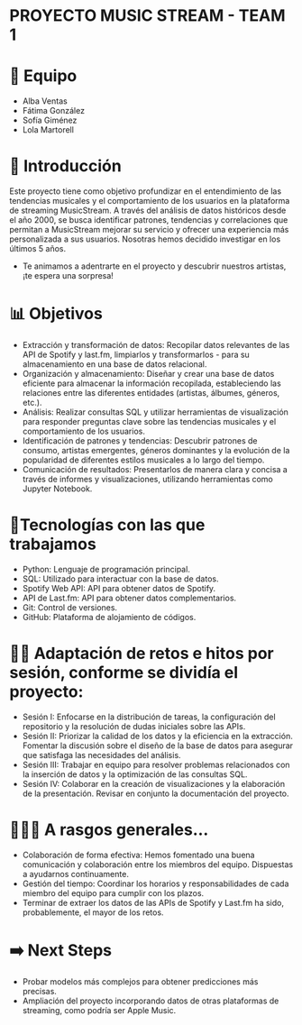 # PROYECTO MUSIC STREAM - TEAM 1 

# 👥 Equipo
- Alba Ventas
- Fátima González
- Sofía Giménez
- Lola Martorell

# 📌 Introducción
Este proyecto tiene como objetivo profundizar en el entendimiento de las tendencias musicales y el comportamiento de los usuarios en la plataforma de streaming MusicStream. A través del análisis de datos históricos desde el año 2000, se busca identificar patrones, tendencias y correlaciones que permitan a MusicStream mejorar su servicio y ofrecer una experiencia más personalizada a sus usuarios. Nosotras hemos decidido investigar en los últimos 5 años. 
* Te animamos a adentrarte en el proyecto y descubrir nuestros artistas, ¡te espera una sorpresa!

# 📊 Objetivos
- Extracción y transformación de datos: Recopilar datos relevantes de las API de Spotify y last.fm, limpiarlos y transformarlos - 
para su almacenamiento en una base de datos relacional.
- Organización y almacenamiento: Diseñar y crear una base de datos eficiente para almacenar la información recopilada, estableciendo las relaciones entre las diferentes entidades (artistas, álbumes, géneros, etc.).
- Análisis: Realizar consultas SQL y utilizar herramientas de visualización para responder preguntas clave sobre las tendencias musicales y el comportamiento de los usuarios.
- Identificación de patrones y tendencias: Descubrir patrones de consumo, artistas emergentes, géneros dominantes y la evolución de la popularidad de diferentes estilos musicales a lo largo del tiempo.
- Comunicación de resultados: Presentarlos de manera clara y concisa a través de informes y visualizaciones, utilizando herramientas como Jupyter Notebook.

# 📍Tecnologías con las que trabajamos
- Python: Lenguaje de programación principal.
- SQL: Utilizado para interactuar con la base de datos.
- Spotify Web API: API para obtener datos de Spotify.
- API de Last.fm: API para obtener datos complementarios.
- Git: Control de versiones.
- GitHub: Plataforma de alojamiento de códigos.

# 💪🏼 Adaptación de retos e hitos por sesión, conforme se dividía el proyecto: 
- Sesión I: Enfocarse en la distribución de tareas, la configuración del repositorio y la resolución de dudas iniciales sobre las APIs.
- Sesión II: Priorizar la calidad de los datos y la eficiencia en la extracción. Fomentar la discusión sobre el diseño de la base de datos para asegurar que satisfaga las necesidades del análisis.
- Sesión III: Trabajar en equipo para resolver problemas relacionados con la inserción de datos y la optimización de las consultas SQL.
- Sesión IV: Colaborar en la creación de visualizaciones y la elaboración de la presentación. Revisar en conjunto la documentación del proyecto.

# 👩🏻‍💻 A rasgos generales... 
- Colaboración de forma efectiva: Hemos fomentado una buena comunicación y colaboración entre los miembros del equipo. Dispuestas a ayudarnos continuamente. 
- Gestión del tiempo: Coordinar los horarios y responsabilidades de cada miembro del equipo para cumplir con los plazos.
- Terminar de extraer los datos de las APIs de Spotify y Last.fm ha sido, probablemente, el mayor de los retos.

# ➡️ Next Steps
- Probar modelos más complejos para obtener predicciones más precisas.
- Ampliación del proyecto incorporando datos de otras plataformas de streaming, como podría ser Apple Music. 
